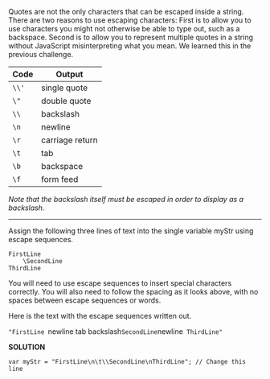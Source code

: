 Quotes are not the only characters that can be escaped inside a string. There are two reasons to use escaping characters: First is to allow you to use characters you might not otherwise be able to type out, such as a backspace. Second is to allow you to represent multiple quotes in a string without JavaScript misinterpreting what you mean. We learned this in the previous challenge.

|**Code**|	**Output**
|---|---|
|`\\'`|	single quote
|`\"`|	double quote
|`\\`|	backslash
|`\n`|	newline
|`\r`|	carriage return
|`\t`|	tab
|`\b`|	backspace
|`\f`|	form feed

*Note that the backslash itself must be escaped in order to display as a backslash.*

---

Assign the following three lines of text into the single variable myStr using escape sequences.
```
FirstLine
    \SecondLine
ThirdLine
```

You will need to use escape sequences to insert special characters correctly. You will also need to follow the spacing as it looks above, with no spaces between escape sequences or words.

Here is the text with the escape sequences written out.

`"FirstLine `newline tab backslash` SecondLine `newline` ThirdLine"`

**SOLUTION**

```
var myStr = "FirstLine\n\t\\SecondLine\nThirdLine"; // Change this line
```
